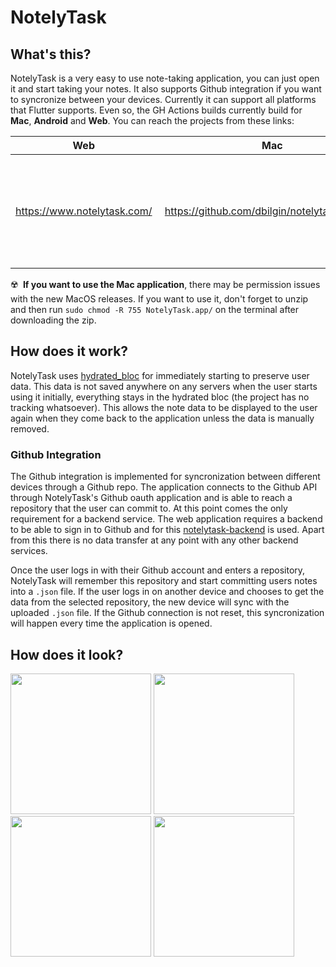 # NotelyTask

## What's this?
NotelyTask is a very easy to use note-taking application, you can just open it and start taking your notes. It also supports Github integration if you want to syncronize between your devices. Currently it can support all platforms that Flutter supports. Even so, the GH Actions builds currently build for **Mac**, **Android** and **Web**. You can reach the projects from these links:


| Web | Mac | Android |
| --- | --- | --- |
| https://www.notelytask.com/ | https://github.com/dbilgin/notelytask/releases | <a href="https://play.google.com/store/apps/details?id=com.omedacore.notelytask" target="_blank"><img src="https://user-images.githubusercontent.com/15243788/144152573-56ecee58-8f9d-4227-bf65-5ece270ce376.png" width="175" /></a> |


:radioactive: &nbsp;**If you want to use the Mac application**, there may be permission issues with the new MacOS releases. If you want to use it, don't forget to unzip and then run `sudo chmod -R 755 NotelyTask.app/` on the terminal after downloading the zip.

## How does it work?
NotelyTask uses [hydrated_bloc](https://pub.dev/packages/hydrated_bloc) for immediately starting to preserve user data. This data is not saved anywhere on any servers when the user starts using it initially, everything stays in the hydrated bloc (the project has no tracking whatsoever). This allows the note data to be displayed to the user again when they come back to the application unless the data is manually removed.

### Github Integration
The Github integration is implemented for syncronization between different devices through a Github repo. The application connects to the Github API through NotelyTask's Github oauth application and is able to reach a repository that the user can commit to. At this point comes the only requirement for a backend service. The web application requires a backend to be able to sign in to Github and for this [notelytask-backend](https://github.com/dbilgin/notelytask-backend) is used. Apart from this there is no data transfer at any point with any other backend services.

Once the user logs in with their Github account and enters a repository, NotelyTask will remember this repository and start committing users notes into a `.json` file. If the user logs in on another device and chooses to get the data from the selected repository, the new device will sync with the uploaded `.json` file. If the Github connection is not reset, this syncronization will happen every time the application is opened.

## How does it look?
<div>
  <img src="https://user-images.githubusercontent.com/15243788/144157310-82e89cae-a18d-422c-8432-6d58a2830c4f.png" width="225" />
  <img src="https://user-images.githubusercontent.com/15243788/144157320-3546d9cd-86f1-463b-a051-8dedc457cf40.png" width="225" />
  <img src="https://user-images.githubusercontent.com/15243788/144157324-36481f03-9ab3-4223-ae93-319645de3f9b.png" width="225" />
  <img src="https://user-images.githubusercontent.com/15243788/144158100-e252e60a-2906-4e81-ab5e-537e79cee8cb.png" width="225" />
</div>
